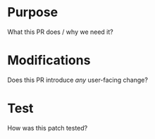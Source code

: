 <!--  Thanks for sending a pull request!

BEFORE SUBMITTING, PLEASE READ OUR OFFICIAL WEBSITE.

-->


# Purpose


What this PR does / why we need it?
<!--
- Please clarify what changes you are proposing. The purpose of this section is to outline the changes and how this PR fixes the issue.
If possible, please consider writing useful notes for better and faster reviews in your PR.

- Please clarify why the changes are needed. For instance, the use case and bug description.

- Fixes #
-->

# Modifications 

Does this PR introduce _any_ user-facing change?
<!--
Note that it means *any* user-facing change including all aspects such as API, interface or other behavior changes.
Documentation-only updates are not considered user-facing changes.
-->

# Test

How was this patch tested?
<!--
CI passed with new added/existing test.
If it was tested in a way different from regular unit tests, please clarify how you tested step by step, ideally copy and paste-able, so that other reviewers can test and check, and descendants can verify in the future.
If tests were not added, please describe why they were not added and/or why it was difficult to add.
-->